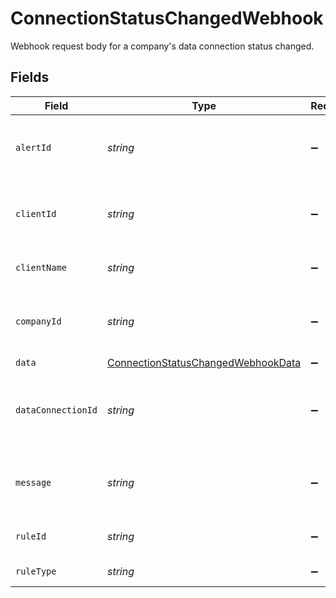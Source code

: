 # ConnectionStatusChangedWebhook

Webhook request body for a company's data connection status changed.


## Fields

| Field                                                                                           | Type                                                                                            | Required                                                                                        | Description                                                                                     | Example                                                                                         |
| ----------------------------------------------------------------------------------------------- | ----------------------------------------------------------------------------------------------- | ----------------------------------------------------------------------------------------------- | ----------------------------------------------------------------------------------------------- | ----------------------------------------------------------------------------------------------- |
| `alertId`                                                                                       | *string*                                                                                        | :heavy_minus_sign:                                                                              | Unique identifier of the webhook event.                                                         |                                                                                                 |
| `clientId`                                                                                      | *string*                                                                                        | :heavy_minus_sign:                                                                              | Unique identifier for your client in Codat.                                                     |                                                                                                 |
| `clientName`                                                                                    | *string*                                                                                        | :heavy_minus_sign:                                                                              | Name of your client in Codat.                                                                   |                                                                                                 |
| `companyId`                                                                                     | *string*                                                                                        | :heavy_minus_sign:                                                                              | Unique identifier for your SMB in Codat.                                                        | 8a210b68-6988-11ed-a1eb-0242ac120002                                                            |
| `data`                                                                                          | [ConnectionStatusChangedWebhookData](../../models/shared/connectionstatuschangedwebhookdata.md) | :heavy_minus_sign:                                                                              | N/A                                                                                             |                                                                                                 |
| `dataConnectionId`                                                                              | *string*                                                                                        | :heavy_minus_sign:                                                                              | Unique identifier for a company's data connection.                                              | 2e9d2c44-f675-40ba-8049-353bfcb5e171                                                            |
| `message`                                                                                       | *string*                                                                                        | :heavy_minus_sign:                                                                              | A human readable message about the webhook.                                                     |                                                                                                 |
| `ruleId`                                                                                        | *string*                                                                                        | :heavy_minus_sign:                                                                              | Unique identifier for the rule.                                                                 |                                                                                                 |
| `ruleType`                                                                                      | *string*                                                                                        | :heavy_minus_sign:                                                                              | The type of rule.                                                                               |                                                                                                 |